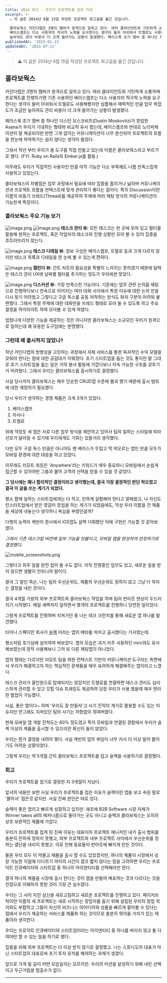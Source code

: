 ```yaml
---
title: 2014 회고 - 우리가 프로젝트를 접은 이유
excerpt: >-
  ⚠️ 이 글은 2014년 6월 15일 작성된 프로젝트 회고글을 옮긴 것입니다.

  콜라보웍스 카인다랩은 3명의 멤버가 원격으로 일하고 있다. 여러 클라이언트와 기민하게 소통하며 프로젝트를 진행하기엔 기존 사용하던
  베이스캠프는 다소 사용자의 적극적 노력을 요구한다는 생각이 들어 아쉬워서 트렐로도 사용해봤지만 심플해서 매력적인 만큼 업무 복잡도가 조금만
  높아져도 관리 비용이 더 크게 들어가는 상황이 발생했다. 페이스북 초기 멤버 중 하나인 더스틴 모...
publishedAt: '2015-01-15'
updatedAt: '2021-07-11'
---
```


> ⚠️ 이 글은 2014년 6월 15일 작성된 프로젝트 회고글을 옮긴 것입니다.

## 콜라보웍스

카인다랩은 3명의 멤버가 원격으로 일하고 있다.
여러 클라이언트와 기민하게 소통하며 프로젝트를 진행하기엔 기존 사용하던 베이스캠프는 다소 사용자의 적극적 노력을 요구한다는 생각이 들어 아쉬워서 트렐로도 사용해봤지만 심플해서 매력적인 만큼 업무 복잡도가 조금만 높아져도 관리 비용이 더 크게 들어가는 상황이 발생했다.

페이스북 초기 멤버 중 하나인 더스틴 모스코비츠(Dustin Moskovitz)가 창업한 Asana가 우리가 기대하는 형태와 비교적 유사 했는데, 베이스캠프와 반대로 노티피케이션이 잘 제공되지만 반면 그게 없이는 커뮤니케이션이 너무 분산되어 프로젝트의 흐름을 한눈에 파악하기는 쉽지 않다는 생각이 들었다.

그래서 작년 부터 우리가 쓸 도구를 직접 만들고 있는데 이름은 콜라보웍스라고 부르기로 했다. (FYI. Ruby on Rails와 Ember.js를 활용.)

아무래도 우리가 직접적인 사용자인 만큼 아직 기능은 다소 부족해도 나름 만족스럽게 사용하고 있었는다.

콜라보웍스의 차별점은 업무 과정에서 필요에 따라 집중을 좁히거나 넓히며 커뮤니케이션과 프로젝트 흐름을 컨텍스트에 맞게 관리하기 좋다는 점이다. 특히 Discussion이란 이름의 비동기 쓰레드(Thread)를 제공하여 주제에 따라 채팅 방식의 커뮤니케이션이 가능한게 특징이다.

### 콜라보웍스 주요 기능 보기
![image.png](images/gDtSxkJzy.png)
![image.png](images/xxq7K3OeD.png)
**태스크 관리 뷰:** 모든 태스크는 한 곳에 모여 있고 필터를 활용해 원하는 프로젝트, 혹은 작업자의 태스크와 진행 상황만 모아 볼 수 있어 집중을 흐트러뜨리지 않는다.

![image.png](images/yZXErQztk.png)
**태스크 디테일 뷰:** 정보 구성은 베이스캠프, 트렐로 등과 크게 다르지 않지만 태스크 목록과 디테일을 한 눈에 볼 수 있는게 편하다.

![image.png](images/hnt4rkliY.png)
**캘린더 뷰:** 간트 차트의 필요성을 특별히 느끼지는 못하였기 때문에 달력은 태스크 관리 UX에 날짜별 필터를 추가하는 정도가 우리에겐 맞았다.

![image.png](images/hq-pnZac_.png)
**디스커션 뷰:** 가장 만족스런 기능이다. 기존에는 업무 관련 논의를 채팅으로 진행하다보니 연속으로 이어지는 여러 대화 사이에서 특정 이슈에 대한 논의 만을 다시 찾기 어려웠고 그렇다고 구글 독스를 공동 저작하는 방식도 화자 구분이 어려워 불편했다. 그래서 특정 주제에 대한 대화만을 쓰레드 형태로 모아 둘 수 있도록 하고 주요 결정을 하이라이트 하여 모아볼 수 있게 하였다.

엄청나게 다양한 기능을 제공하는 것은 아니지만 콜라보웍스는 소규모인 우리가 원격으로 일하는데 꽤 유용한 도구임에는 분명했다.

### 그런데 왜 출시하지 않았나?
작년 카인다랩의 방향성을 고민하는 과정에서 자체 서비스를 통한 독자적인 수익 모델을 갖춰야 한다는 점에 대한 공감대가 이뤄졌다. 초기 스타트업을 돕는 것도 좋지만 말 그대로 초기 스타트업을 돕는 일은 거의 봉사 활동에 가깝다보니 지속 가능한 구조를 갖추기가 어려웠다. 그래서 우리는 콜라보웍스를 출시하기로 결정했다.

사실 당시까지 콜라보웍스는 매우 단순한 CRUD앱 수준에 불과 했기 때문에 출시 범위에 대한 재정의가 필요했다.

당시 우리가 생각하는 경쟁 제품은 크게 3개가 있었다.

1. 베이스캠프
2. 아사나
3. 트렐로

위에 적었듯 세 앱은 서로 다른 업무 방식을 제안하고 있어서 팀의 일하는 스타일에 따라 선호가 달라질 수 있기에 우리에게도 기회는 있을거라 생각했다.

다만 모두 구글 독스 만큼은 아니어도 팬 베이스가 두텁고 막 떠오르는 앱인 만큼 모두가 모바일 환경에 대한 대응을 하고 있었다.

아무래도 리모트 워킹은 'Anywhere'라는 키워드가 매우 중요하니 모바일에서 손쉽게 접근할 수 있어야만 그들과 붙어 고객의 선택을 받을 수 있을 것 같았다.

**그 당시에는 꽤나 합리적인 결정이라고 생각했는데, 결국 가장 결정적인 판단 착오였고 결국 이 글을 쓰는 계기가 되었다.**

평소 함께 일하는 스타트업에게는 더 작고, 린하게 실험해야 한다고 말해왔고, 나 자신도 린스타트업에서 받은 영감이 창업을 하는 계기가 되었음에도, 막상 우리 이름을 건 제품을 세상에 내놓는다 생각하니 욕심을 부렸던걸까?

다행히 능력자 케빈이 퀸시에서 iOS앱도 살짝 다뤄봤던 덕에 구현은 가능할 것 같아보였다.

*그래서 기존 데스크탑 버전에 일부 기능을 덧붙이고, 모바일 앱을 완성하여 런칭하기로 결정했다.*

![mobile_screenshots.png](images/Njh2ob1p_.png)

그렇다고 외주 일을 완전 접어 둘 수도 없다. 아직 진행중인 업무도 있고, 새로운 일을 받지 않으면 생활이 안되니까 말이다.

결국 그 말인 즉슨, 나는 팀의 우선순위도, 제품의 우선순위도 정하지 않고 그냥 다 하자는 결정을 내린 것이다.

결국 4개월 가량의 외부 프로젝트와 콜라보웍스 작업을 하며 팀의 번아웃 현상이 두드러지기 시작했다.
매일 새벽까지 일하면서 몇개의 프로젝트를 진행하니 당연한 일이었다.

그렇게 프로젝트를 진행하며 지쳐가던 중 나는 테크 크런치를 통해 새로운 앱 하나를 발견했다.

타이니 스펙이란 회사가  [슬랙](https://techcrunch.com/2014/02/12/slack-exits-beta/) 이라는 앱의 베타를 마치고 출시했다는 기사였는데.

평소처럼 호기심에 설치하여 써보았다.
앱의 모습은 과거 자주 사용하던 mirc와도 유사해보였는데 정작 사용해보니 그저 또 다른 채팅앱이 아니었다.

앱의 형태는 다르지만 리모트 팀을 위한 컨텍스트 기반의 커뮤니케이션 도구라는 측면에서 우리가 해결하고자 하는 핵심적인 문제들을 매우 유려하게 해결해주는 앱이라고 느꼈다.

태스크 관리가 올인원으로 탑재되지는 않았지만 트렐로를 연결하면 태스크 관리도 심리스하게 관리할 수 있고 깃헙 이슈 트래킹도 제공하여 당장 우리가 사용 했을때 매우 편리한 협업이 가능했다.

사실, 좋은 앱이다~ 하며 '우리도 잘 만들자'고 사기 진작의 계기로 활용할 수도 있는 이슈지만 안그래도 지쳐있던 팀의 사기는 저항없이 꺾여버렸다.

현재 모바일 앱 개발 진척도는 60% 정도였고 특히 모바일과 연결된 경험에서 우리가 슬랙 이상의 제품을 출시할 수 있으리란 확신이 들지 않았다.

우리는 뭔가 결정을 내려야 했다.
사실 케빈의 업무 부담이 너무 커서 더 이상 밀어 붙이기도 어려운 상황이었다.

그렇게 우리는 약 5개월 간의 콜라보웍스 프로젝트를 접고 슬랙을 사용하기로 결정했다.

### 회고
우리가 프로젝트를 접기로 결정한 지 3개월이 지났다.

앞서의 내용만 보면 사실 우리가 프로젝트를 접은 이유가 슬랙이란 앱을 보고 속된 말로 '쫄아서' 접은것 같지만. 사실 진짜 원인은 따로 있다.

슬랙이 좋은 앱이고 빠르게 성장하고 있지만. 애초에 B2B Software 시장 자체가 Winner takes all의 메카니즘으로 돌아가는 곳도 아니고 슬랙과 콜라보웍스는 오히려 상호 보완적인 제품에 가깝다.

우리가 프로젝트를 접게 된 진짜 이유는 대표이자 프로젝트 매니저인 내가 출시 범위를 충분히 린하게 정하지 못했고, 외부 프로젝트와 내부 프로젝트 사이에서 우선순위를 정하는 결단을 내리지 못했고. 이로 인해 동료들이 번아웃에 빠지게 만든 것이다.

물론 우리 모두 이 악물고 제품을 출시 할 수도 있었겠지만, 하나의 제품이 시장에서 성장 가능한 지점에 다다르기 까지의 시간이 결코 짧지 않다는 점을 고려하면 우리는 프로덕트 인큐베이터와 스타트업 중 하나의 아이덴티티를 선택해야만 한다.

결국 하나의 제품을 시장에 출시 한다는 것이 앱을 만들어 배포하는 것과 다르다는 것을 진정으로 이해하지 못한 것이 가장 큰 실수였다.

우리는 그 사이 지친 심신을 새로고침하고 새로운 프로젝트를 진행하고 있다.
페이지브릭이란 이름의 새 프로젝트는 새로 시작하는 창업자를 돕기 위해 설립된 우리의 창업 취지와도 부합하고 그들이 자신의 비즈니스 아이디어와 상품을 빠르게 팔아볼 수 있다는 점에서 우리가 제공하는 서비스를 제품화 하는 것이므로 충분히 뛰어들 가치가 있는 제품이라 생각한다.

우리는 프로덕트 인큐베이터와 스타트업이라는 아이덴티티 중 하나를 버리지 않고 둘 다여야만 할 수 있는 일을 하기로 했다.

집중을 위해 외부 프로젝트는 더 이상 받지 않기로 결정했고.
나는 스튜디오의 대표가 아닌 스타트업의 대표로써 초기 투자 유치를 해야하는 과제가 생겼다.

앞으로 가게 될 길이 어떤 모습일지는 모르지만.
우리의 미션을 달성하기 위해 내린 선택이고 두근거림을 멈출수가 없다.

---